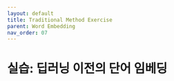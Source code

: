 ```yaml
---
layout: default
title: Traditional Method Exercise
parent: Word Embedding
nav_order: 07
---
```


# 실습: 딥러닝 이전의 단어 임베딩

